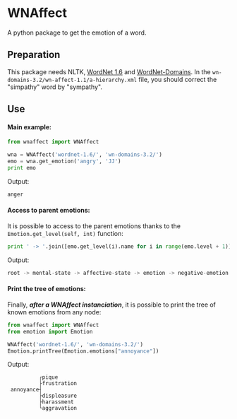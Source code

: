 # WNAffect
A python package to get the emotion of a word.

## Preparation
This package needs NLTK, [WordNet 1.6](http://wordnet.princeton.edu/wordnet/download/old-versions/) and [WordNet-Domains](http://wndomains.fbk.eu/download.html).
In the ```wn-domains-3.2/wn-affect-1.1/a-hierarchy.xml``` file, you should correct the "simpathy" word by "sympathy".

## Use
#### Main example:
```python
from wnaffect import WNAffect

wna = WNAffect('wordnet-1.6/', 'wn-domains-3.2/')
emo = wna.get_emotion('angry', 'JJ')
print emo
```
Output:
```python
anger
```
#### Access to parent emotions:
It is possible to access to the parent emotions thanks to the ```Emotion.get_level(self, int)``` function:
```python
print ' -> '.join([emo.get_level(i).name for i in range(emo.level + 1)])
```
Output:
```python
root -> mental-state -> affective-state -> emotion -> negative-emotion -> general-dislike -> anger
```
#### Print the tree of emotions:
Finally, ***after a WNAffect instanciation***, it is possible to print the tree of known emotions from any node:
```python
from wnaffect import WNAffect
from emotion import Emotion

WNAffect('wordnet-1.6/', 'wn-domains-3.2/')
Emotion.printTree(Emotion.emotions["annoyance"])
```
Output:
```
          ┌pique
          ├frustration
 annoyance┤
          ├displeasure
          ├harassment
          └aggravation
```
